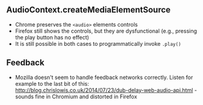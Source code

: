 ## AudioContext.createMediaElementSource

- Chrome preserves the `<audio>` elements controls
- Firefox still shows the controls, but they are dysfunctional (e.g., pressing the play button has no effect)
- It is still possible in both cases to programmatically invoke `.play()`

## Feedback

- Mozilla doesn't seem to handle feedback networks correctly. Listen for example to the last bit of this: 
http://blog.chrislowis.co.uk/2014/07/23/dub-delay-web-audio-api.html - sounds fine in Chromium and distorted in Firefox